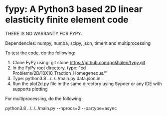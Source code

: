 # fypy: A Python3 based 2D linear elasticity finite element code

THERE IS NO WARRANTY FOR FYPY.

Dependencies: numpy, numba, scipy, json, timerit and multiprocessing

To test the code, do the following:

1) Clone FyPy using: git clone https://github.com/gokhalen/fypy.git
2) In the FyPy root directory, type: "cd Problems/2D/10X10_Traction_Homegeneous/"
3) Type: python3.8 ../../../main.py data.json.in
4) Run the plot2d.py file in the same directory using Sypder or any IDE with supports plotting

For multiprocessing, do the following:

python3.8 ../../../main.py --nprocs=2 --partype=async

